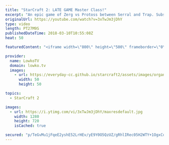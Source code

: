 ```yaml
---
title: "StarCraft 2: LATE GAME Master Class!"
excerpt: "An epic game of Zerg vs Protoss between Serral and Trap. Subscribe for more videos: http://lowko.tv/youtube The Queen Run-by: https://goo.gl/DXZHkx  Some maps are focused around aggressive build orders and some are played extremely passively. This is a very passive game of professional Zerg vs Protoss,"
originalUrl: https://youtube.com/watch?v=3xTwJm3jDhY
type: video
length: PT27M9S
publishedDateTime: 2018-03-10T10:55:08Z
heat: 50

featuredContent: "<iframe width=\"800\" height=\"500\" frameborder=\"0\" src=\"https://www.youtube.com/embed/3xTwJm3jDhY\" allow=\"accelerometer; autoplay; encrypted-media; gyroscope; picture-in-picture\" allowfullscreen></iframe>"

provider:
  name: LowkoTV
  domain: lowko.tv
  images:
    - url: https://everyday-cc.github.io/starcraft2/assets/images/organizations/lowko.tv-50x50.jpg
      width: 50
      height: 50

topics:
  - StarCraft 2

images:
  - url: https://i.ytimg.com/vi/3xTwJm3jDhY/maxresdefault.jpg
    width: 1280
    height: 720
    isCached: true

secured: "p/TeGvMu1jFqeE2yshE52LrHEv/yE9Y0O5QzUZ/gRhlIRec05H2WTY+1OgxCqQItX2uUXdlsFIJsIDArC6axI+Wg4IeKQF6Q6Wo8GwsHzAwpzpS+ZyN5Gdg0x1qsZuUZza1o9A78sGzCEiQTo/SJTSgWZxjI1g3PTn8nw68YAVOLKC55WRs2fOAnBaRrU5/tC5X1XRuH672fKjVqpn6R00In+ZcbxYpJnp8dMpIGOkK8r6oLeFjUg0+ZgXLCTnhRTKtUFlViHm9TFBZoQTThpK+JxRKz3MnsZTzdQxFnQQJkm3lLUfc0ldDCL+wLWhSh8h5TyAC59tfxWKmEJQMMY2YJO5kyLuXB/l9ZnkMov1KlOCD6PYqBIDN4r+B3+PCTctpIHV8ocRZg7CoSfbemOKRPNbSeRxdjJuxm+qUA31I=;hzVB3zf8vDcxkYAdA5ES/A=="
---
```


